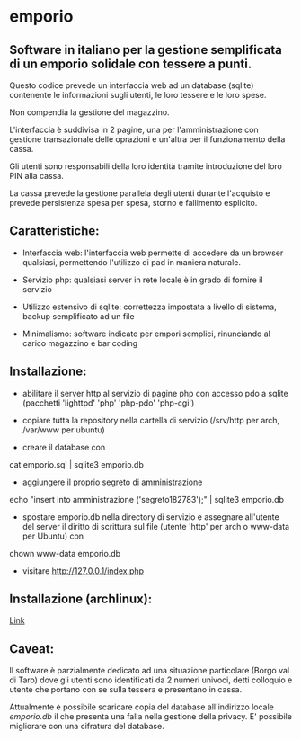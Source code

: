 emporio
=======

Software in italiano per la gestione semplificata di un emporio solidale con tessere a punti.
---------

Questo codice prevede un interfaccia web ad un database (sqlite) contenente le informazioni sugli utenti, le loro tessere 
e le loro spese.

Non compendia la gestione del magazzino.

L'interfaccia è suddivisa in 2 pagine, una per l'amministrazione con gestione transazionale delle oprazioni e un'altra per 
il funzionamento della cassa.

Gli utenti sono responsabili della loro identità tramite introduzione del loro PIN alla cassa.

La cassa prevede la gestione parallela degli utenti durante l'acquisto e prevede persistenza spesa per spesa, storno e 
fallimento esplicito.


Caratteristiche:
-------------

 * Interfaccia web: l'interfaccia web permette di accedere da un browser qualsiasi, permettendo l'utilizzo di pad in maniera naturale.

 * Servizio php: qualsiasi server in rete locale è in grado di fornire il servizio

 * Utilizzo estensivo di sqlite: correttezza impostata a livello di sistema, backup semplificato ad un file

 * Minimalismo: software indicato per empori semplici, rinunciando al carico magazzino e bar coding

Installazione:
----------------

 * abilitare il server http al servizio di pagine php con accesso pdo a sqlite 
   (pacchetti 'lighttpd' 'php' 'php-pdo' 'php-cgi')

 * copiare tutta la repository nella cartella di servizio (/srv/http per arch, /var/www per ubuntu)

 * creare il database con 

  cat emporio.sql | sqlite3 emporio.db
  
  
 * aggiungere il proprio segreto di amministrazione

  echo "insert into amministrazione ('segreto182783');" | sqlite3 emporio.db
  
 * spostare emporio.db nella directory di servizio e assegnare all'utente del server il diritto di scrittura sul file
 (utente 'http' per arch o www-data per Ubuntu) con 

  chown www-data emporio.db

 * visitare http://127.0.0.1/index.php
 
Installazione (archlinux):
-------
  [Link](https://github.com/paolino/emporio/wiki)

Caveat:
---------

Il software è parzialmente dedicato ad una situazione particolare (Borgo val di Taro) dove gli utenti sono identificati da 2 numeri univoci, 
detti colloquio e utente che portano con se sulla tessera e presentano in cassa. 

Attualmente è possibile scaricare copia del database all'indirizzo locale *emporio.db* il che presenta una falla nella 
gestione della privacy. E' possibile migliorare con una cifratura del database.

